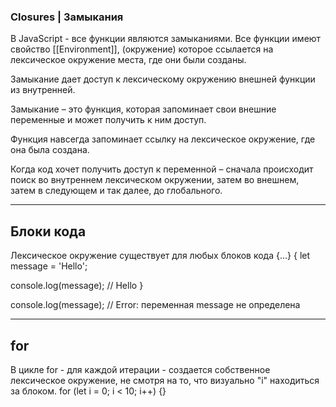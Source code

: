 ### Closures | Замыкания

В JavaScript - все функции являются замыканиями. 
Все функции имеют свойство [[Environment]], (окружение)
которое ссылается на лексическое окружение места, где они были созданы. 

Замыкание дает доступ к лексическому окружению внешней функции из внутренней.

Замыкание – это функция, которая запоминает свои внешние переменные и может получить к ним доступ.

Функция навсегда запоминает ссылку на лексическое окружение, где она была создана.

Когда код хочет получить доступ к переменной – сначала происходит поиск во внутреннем лексическом окружении, 
затем во внешнем, затем в следующем и так далее, до глобального.

--- 

## Блоки кода

Лексическое окружение существует для любых блоков кода {...}
{
  let message = 'Hello';

  console.log(message);         // Hello
}

console.log(message);           // Error: переменная message не определена

---

## for

В цикле for - для каждой итерации - создается собственное лексическое окружение,
не смотря на то, что визуально "i" находиться за блоком.
for (let i = 0; i < 10; i++) {}





